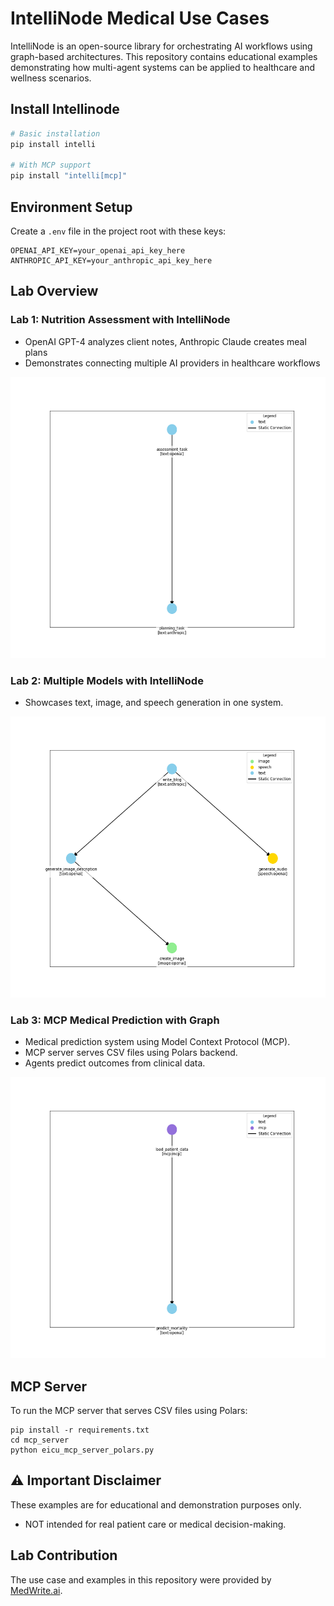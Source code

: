 # IntelliNode Medical Use Cases


IntelliNode is an open-source library for orchestrating AI workflows using graph-based architectures. This repository contains educational examples demonstrating how multi-agent systems can be applied to healthcare and wellness scenarios.


## Install Intellinode

```bash
# Basic installation
pip install intelli

# With MCP support
pip install "intelli[mcp]"
```

## Environment Setup

Create a `.env` file in the project root with these keys:

```
OPENAI_API_KEY=your_openai_api_key_here
ANTHROPIC_API_KEY=your_anthropic_api_key_here
```

## Lab Overview

### Lab 1: Nutrition Assessment with IntelliNode
- OpenAI GPT-4 analyzes client notes, Anthropic Claude creates meal plans
- Demonstrates connecting multiple AI providers in healthcare workflows

<img src="output/nutrition_flow.png" alt="Nutrition Assessment Flow" height="450">

### Lab 2: Multiple Models with IntelliNode  
- Showcases text, image, and speech generation in one system.

<img src="output/multi_model_flow.png" alt="Multiple Models Flow" height="450">

### Lab 3: MCP Medical Prediction with Graph
- Medical prediction system using Model Context Protocol (MCP).
- MCP server serves CSV files using Polars backend.
- Agents predict outcomes from clinical data.

<img src="output/mcp_medical_flow.png" alt="MCP Medical Prediction Flow" height="450">

## MCP Server
To run the MCP server that serves CSV files using Polars:
```shell
pip install -r requirements.txt
cd mcp_server
python eicu_mcp_server_polars.py
```

## ⚠️ Important Disclaimer

These examples are for educational and demonstration purposes only.

- NOT intended for real patient care or medical decision-making.


## Lab Contribution
The use case and examples in this repository were provided by [MedWrite.ai](https://medwrite.ai/).

